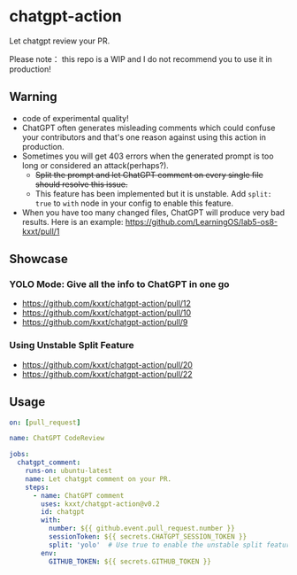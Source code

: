 # chatgpt-action

Let chatgpt review your PR.

Please note： this repo is a WIP and I do not recommend you to use it in production!

## Warning

- code of experimental quality!
- ChatGPT often generates misleading comments which could confuse your contributors and that's
one reason against using this action in production.
- Sometimes you will get 403 errors when the generated prompt is too long or considered an attack(perhaps?). 
  - ~~Split the prompt and let ChatGPT comment on every single file should resolve this issue.~~ 
  - This feature has been implemented but it is unstable. Add `split: true` to `with` node in your config to enable this feature.
- When you have too many changed files, ChatGPT will produce very bad results. Here is an example: https://github.com/LearningOS/lab5-os8-kxxt/pull/1
## Showcase

### YOLO Mode: Give all the info to ChatGPT in one go

- https://github.com/kxxt/chatgpt-action/pull/12
- https://github.com/kxxt/chatgpt-action/pull/10
- https://github.com/kxxt/chatgpt-action/pull/9

### Using Unstable Split Feature

- https://github.com/kxxt/chatgpt-action/pull/20
- https://github.com/kxxt/chatgpt-action/pull/22

## Usage

```yaml
on: [pull_request]

name: ChatGPT CodeReview

jobs:
  chatgpt_comment:
    runs-on: ubuntu-latest
    name: Let chatgpt comment on your PR.
    steps:
      - name: ChatGPT comment
        uses: kxxt/chatgpt-action@v0.2
        id: chatgpt
        with:
          number: ${{ github.event.pull_request.number }}
          sessionToken: ${{ secrets.CHATGPT_SESSION_TOKEN }}
          split: 'yolo'  # Use true to enable the unstable split feature.
        env:
          GITHUB_TOKEN: ${{ secrets.GITHUB_TOKEN }}
```
